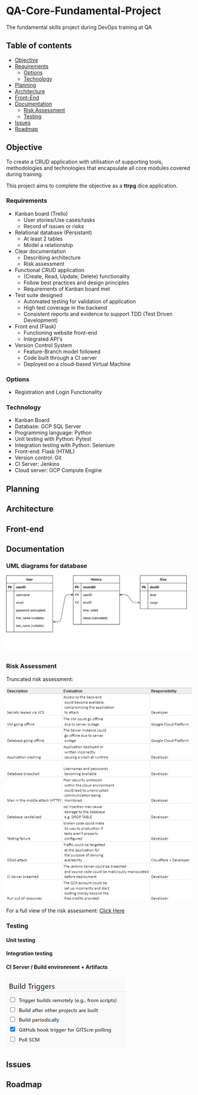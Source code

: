 # QA-Core-Fundamental-Project
The fundamental skills project during DevOps training at QA

## Table of contents

- [Objective](#objective)
- [Requirements](#requirements)
    - [Options](#options)
    - [Technology](#technology)
- [Planning](#planning)
- [Architecture](#architecture)
- [Front-End](#front-end)
- [Documentation](#documentation)
    - [Risk Assessment](#risk-assessment)
    - [Testing](#testing)
- [Issues](#issues)
- [Roadmap](#roadmap)
## Objective
To create a CRUD application with utilisation of supporting tools, methodologies and technologies that encapsulate all core modules covered during training.

This project aims to complete the objective as a **ttrpg** dice application.

### Requirements

- Kanban board (Trello)
    - User stories/Use cases/tasks
    - Record of issues or risks
- Relational database (Persistant)
    - At least 2 tables
    - Model a relationship
- Clear documentation
    - Describing architecture
    - Risk assessment
- Functional CRUD application
    - (Create, Read, Update, Delete) functionality
    - Follow best practices and design principles
    - Requirements of Kanban board met
- Test suite designed
    - Automated testing for validation of application
    - High test coverage in the backend
    - Consistent reports and evidence to support TDD (Test Driven Development)
- Front end (Flask)
    - Functioning website front-end
    - Integrated API's
- Version Control System
    - Feature-Branch model followed
    - Code built through a CI server
    - Deployed on a cloud-based Virtual Machine


### Options
- Registration and Login Functionality

### Technology
- Kanban Board
- Database: GCP SQL Server
- Programming language: Python
- Unit testing with Python: Pytest
- Integration testing with Python: Selenium
- Front-end: Flask (HTML)
- Version control: Git
- CI Server: Jenkins
- Cloud server: GCP Compute Engine

## Planning

## Architecture

## Front-end

## Documentation

### UML diagrams for database
![UML diagram](images/MVPdatabaseUML.svg)

### Risk Assessment
Truncated risk assessment:

![TruncatedRiskAssessment](images/risk-truncated.png)

For a full view of the risk assessment:
[Click Here](https://docs.google.com/spreadsheets/d/1WqFukyaTO323GE5MpPM3VZ9UM3vmW91j-5BNtHYZGrc/edit?usp=sharing)

### Testing
#### Unit testing
#### Integration testing
#### CI Server / Build environment + Artifacts
![Automating the CI Server](images/webhook.png)
## Issues

## Roadmap